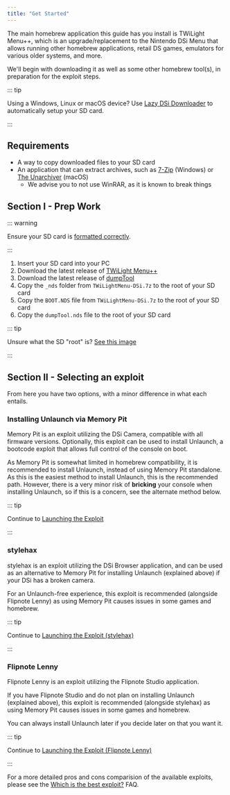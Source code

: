 ```yaml
---
title: "Get Started"
---
```


The main homebrew application this guide has you install is TWiLight Menu++, which is an upgrade/replacement to the Nintendo DSi Menu that allows running other homebrew applications, retail DS games, emulators for various older systems, and more. 

We'll begin with downloading it as well as some other homebrew tool(s), in preparation for the exploit steps.

::: tip

Using a Windows, Linux or macOS device? Use [Lazy DSi Downloader](lazy-dsi-downloader.html) to automatically setup your SD card.

:::

## Requirements

- A way to copy downloaded files to your SD card
- An application that can extract archives, such as [7-Zip](https://www.7-zip.org/) (Windows) or [The Unarchiver](https://apps.apple.com/us/app/the-unarchiver/id425424353) (macOS)
   - We advise you to not use WinRAR, as it is known to break things

## Section I - Prep Work

::: warning

Ensure your SD card is [formatted correctly](sd-card-setup.html).

:::

1. Insert your SD card into your PC
1. Download the latest release of [TWiLight Menu++](https://github.com/DS-Homebrew/TWiLightMenu/releases/latest/download/TWiLightMenu-DSi.7z)
1. Download the latest release of [dumpTool](https://github.com/zoogie/dumpTool/releases/latest/download/dumpTool.nds)
1. Copy the `_nds` folder from `TWiLightMenu-DSi.7z` to the root of your SD card
1. Copy the `BOOT.NDS` file from `TWiLightMenu-DSi.7z` to the root of your SD card
1. Copy the `dumpTool.nds` file to the root of your SD card

::: tip

Unsure what the SD "root" is? [See this image](https://media.discordapp.net/attachments/489307733074640926/756947922804932739/wherestheroot.png)

:::


## Section II - Selecting an exploit

From here you have two options, with a minor difference in what each entails.


### Installing Unlaunch via Memory Pit

Memory Pit is an exploit utilizing the DSi Camera, compatible with all firmware versions. Optionally, this exploit can be used to install Unlaunch, a bootcode exploit that allows full control of the console on boot.

As Memory Pit is somewhat limited in homebrew compatibility, it is recommended to install Unlaunch, instead of using Memory Pit standalone. As this is the easiest method to install Unlaunch, this is the recommended path. However, there is a very minor risk of **bricking** your console when installing Unlaunch, so if this is a concern, see the alternate method below.

::: tip

Continue to [Launching the Exploit](launching-the-exploit.html)

:::


### stylehax

stylehax is an exploit utilizing the DSi Browser application, and can be used as an alternative to Memory Pit for installing Unlaunch (explained above) if your DSi has a broken camera.

For an Unlaunch-free experience, this exploit is recommended (alongside Flipnote Lenny) as using Memory Pit causes issues in some games and homebrew.

::: tip

Continue to [Launching the Exploit (stylehax)](launching-the-browser-exploit.html)

:::


### Flipnote Lenny

Flipnote Lenny is an exploit utilizing the Flipnote Studio application.

If you have Flipnote Studio and do not plan on installing Unlaunch (explained above), this exploit is recommended (alongside stylehax) as using Memory Pit causes issues in some games and homebrew.

You can always install Unlaunch later if you decide later on that you want it.

::: tip

Continue to [Launching the Exploit (Flipnote Lenny)](launching-the-flipnote-exploit.html)

:::

For a more detailed pros and cons comparision of the available exploits, please see the [Which is the best exploit?](faq.html#which-is-the-best-exploit) FAQ.
